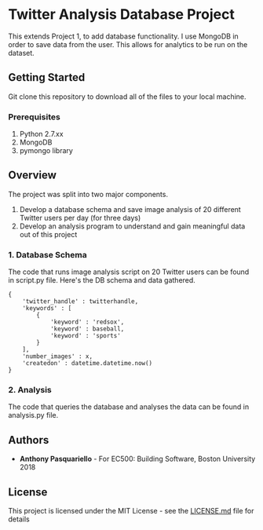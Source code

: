 # Twitter Analysis Database Project
This extends Project 1, to add database functionality. I use MongoDB in order to save data from the user. This allows for analytics to be run on the dataset. 

## Getting Started
Git clone this repository to download all of the files to your local machine.

### Prerequisites
1. Python 2.7.xx
1. MongoDB
1. pymongo library

## Overview
The project was split into two major components.
1. Develop a database schema and save image analysis of 20 different Twitter users per day (for three days)
2. Develop an analysis program to understand and gain meaningful data out of this project

### 1. Database Schema
The code that runs image analysis script on 20 Twitter users can be found in script.py file. Here's the DB schema and data gathered.
```
{
    'twitter_handle' : twitterhandle,
    'keywords' : [
        {
            'keyword' : 'redsox',
            'keyword' : baseball,
            'keyword' : 'sports'
        }
    ],
    'number_images' : x,
    'createdon' : datetime.datetime.now()
}
```

### 2. Analysis
The code that queries the database and analyses the data can be found in analysis.py file.  


## Authors

* **Anthony Pasquariello** - For EC500: Building Software, Boston University 2018


## License

This project is licensed under the MIT License - see the [LICENSE.md](https://github.com/antpas/EC500C1/blob/master/LICENSE) file for details
